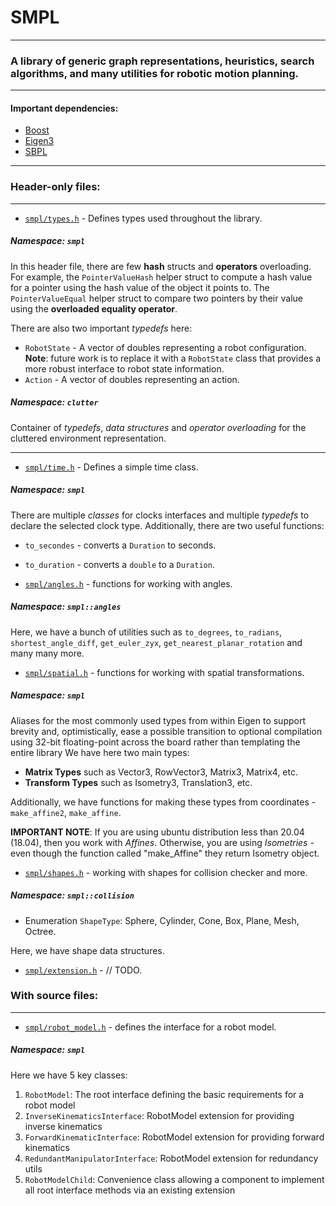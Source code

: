 # SMPL

---
### A library of generic graph representations, heuristics, search algorithms, and many utilities for robotic motion planning.

---

#### Important dependencies:
* [Boost](http://www.boost.org/)
* [Eigen3](http://eigen.tuxfamily.org/index.php?title=Main_Page)
* [SBPL](https://github.com/sbpl/sbpl)

---
### Header-only files:

---
* [`smpl/types.h`](docs/types.md) - Defines types used throughout the library.
##### Namespace: `smpl` 
In this header file, there are few **hash** structs and **operators** overloading.
For example, the `PointerValueHash` helper struct to compute a hash value for a pointer using the hash value of the object it points to. 
The `PointerValueEqual` helper struct to compare two pointers by their value using the **overloaded equality operator**.

There are also two important *typedefs* here:
* `RobotState` - A vector of doubles representing a robot configuration.
**Note**: future work is to replace it with a `RobotState` class that provides a more robust interface to robot state information.
* `Action` - A vector of doubles representing an action.

##### Namespace: `clutter`

Container of *typedefs*, *data structures* and *operator overloading* for the cluttered environment representation.

---

* [`smpl/time.h`](docs/time.md) - Defines a simple time class.
##### Namespace: `smpl`

There are multiple *classes* for clocks interfaces and multiple *typedefs* to declare the selected clock type.
Additionally, there are two useful functions:
* `to_secondes` - converts a `Duration` to seconds.
* `to_duration` - converts a `double` to a `Duration`.

* [`smpl/angles.h`](docs/angles.md) - functions for working with angles.
##### Namespace: `smpl::angles`
Here, we have a bunch of utilities such as `to_degrees`, `to_radians`, `shortest_angle_diff`, `get_euler_zyx`, `get_nearest_planar_rotation`
and many many more.

* [`smpl/spatial.h`](docs/spatial.md) - functions for working with spatial transformations.
##### Namespace: `smpl`

Aliases for the most commonly used types from within Eigen to support brevity and, optimistically, ease a possible transition to optional compilation using 32-bit floating-point across the board rather than templating the entire library 
We have here two main types:
* **Matrix Types** such as Vector3, RowVector3, Matrix3, Matrix4, etc.
* **Transform Types** such as Isometry3, Translation3, etc.

Additionally, we have functions for making these types from coordinates - `make_affine2`, `make_affine`.

**IMPORTANT NOTE**: If you are using ubuntu distribution less than 20.04 (18.04), then you work with *Affines*. Otherwise, 
you are using *Isometries* - even though the function called "make_Affine" they return Isometry object.

* [`smpl/shapes.h`](docs/shapes.md) - working with shapes for collision checker and more.
##### Namespace: `smpl::collision`

* Enumeration `ShapeType`: Sphere, Cylinder, Cone, Box, Plane, Mesh, Octree.

Here, we have shape data structures. 

* [`smpl/extension.h`](docs/extension.md) - // TODO.

### With source files:

---
* [`smpl/robot_model.h`](docs/robot_model.md) - defines the interface for a robot model.
##### Namespace: `smpl`

Here we have 5 key classes:
1. `RobotModel`: The root interface defining the basic requirements for a robot model 
2. `InverseKinematicsInterface`: RobotModel extension for providing inverse kinematics 
3. `ForwardKinematicInterface`: RobotModel extension for providing forward kinematics 
4. `RedundantManipulatorInterface`: RobotModel extension for redundancy utils 
5. `RobotModelChild`: Convenience class allowing a component to implement all root interface methods via an existing extension 



